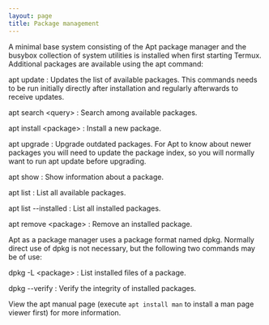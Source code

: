```yaml
---
layout: page
title: Package management
---
```


A minimal base system consisting of the Apt package manager and the busybox collection of system utilities is installed when first starting Termux. Additional packages are available using the apt command:

apt update
: Updates the list of available packages. This commands needs to be run initially directly after installation and regularly afterwards to receive updates.

apt search &lt;query&gt;
: Search among available packages.

apt install &lt;package&gt;
: Install a new package.

apt upgrade
: Upgrade outdated packages. For Apt to know about newer packages you will need to update the package index, so you will normally want to run apt update before upgrading.

apt show <package>
: Show information about a package.

apt list
: List all available packages.

apt list --installed
: List all installed packages.

apt remove &lt;package&gt;
: Remove an installed package.

Apt as a package manager uses a package format named dpkg. Normally direct use of dpkg is not necessary, but the following two commands may be of use:

dpkg -L &lt;package&gt;
: List installed files of a package.

dpkg --verify
: Verify the integrity of installed packages.

View the apt manual page (execute `apt install man` to install a man page viewer first) for more information.


